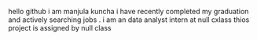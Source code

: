 hello github i am manjula kuncha i have recently completed my graduation and actively searching jobs .
i am an data analyst intern at null cxlass
thios project is assigned by null class
